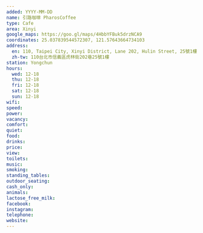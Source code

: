 ```yaml
---
added: YYYY-MM-DD
name: 引路咖啡 PharosCoffee
type: Cafe
area: Xinyi
google_maps: https://goo.gl/maps/4HbbYFBuk5drzNCA9
coordinates: 25.037839544572307, 121.57643664734103
address:
  en: 110, Taipei City, Xinyi District, Lane 202, Hulin Street, 25號1樓
  zh-tw: 110台北市信義區虎林街202巷25號1樓
station: Yongchun
hours:
  wed: 12-18
  thu: 12-18
  fri: 12-18
  sat: 12-18
  sun: 12-18
wifi: 
speed: 
power: 
vacancy: 
comfort: 
quiet: 
food: 
drinks: 
price: 
view: 
toilets: 
music: 
smoking: 
standing_tables: 
outdoor_seating: 
cash_only: 
animals: 
lactose_free_milk: 
facebook: 
instagram: 
telephone: 
website: 
---
```

